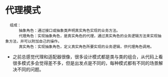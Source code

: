 # 代理模式
      组成：
          抽象角色：通过接口或抽象类声明真实角色实现的业务方法。
          代理角色：实现抽象角色，是真实角色的代理，通过真实角色的业务逻辑方法来实现抽象方法，并可以附加自己的操作。
          真实角色：实现抽象角色，定义真实角色所要实现的业务逻辑，供代理角色调用。

* 之前总感觉代理和适配器很像，很多设计模式都是类与类的组合，从代码上看很多模式多会觉得差不多，但是出发点是不同的，每种模式都有不同的场景解决不同的问题。
